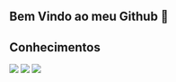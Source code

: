 ## Bem Vindo ao meu Github 👋

## Conhecimentos
<div>
  <img src="https://cdn.jsdelivr.net/gh/devicons/devicon@latest/icons/react/react-original.svg" />
  <img src="https://cdn.jsdelivr.net/gh/devicons/devicon@latest/icons/nextjs/nextjs-original-wordmark.svg" />
  <img src="https://cdn.jsdelivr.net/gh/devicons/devicon@latest/icons/java/java-original.svg" />
</div>


<!--
**Samuuuca/Samuuuca** is a ✨ _special_ ✨ repository because its `README.md` (this file) appears on your GitHub profile.

Here are some ideas to get you started:

- 🔭 I’m currently working on ...
- 🌱 I’m currently learning ...
- 👯 I’m looking to collaborate on ...
- 🤔 I’m looking for help with ...
- 💬 Ask me about ...
- 📫 How to reach me: ...
- 😄 Pronouns: ...
- ⚡ Fun fact: ...
-->

